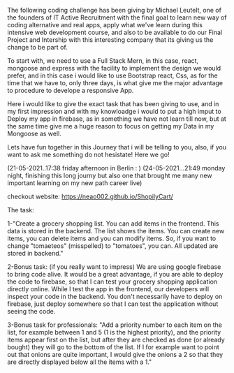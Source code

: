 ﻿The following coding challenge has been giving by Michael Leutelt, one of the founders of IT Active Recruitment with the final goal to learn new way of coding alternative and real apps, apply what we've learn during this intensive web development course, and also to be available to do our Final Project and Intership with this interesting company that its giving us the change to be part of.

To start with, we need to use a Full Stack Mern, in this case, react, mongoose and express with the facility to implement the design we would prefer, and in this case i would like to use Bootstrap react, Css, as for the time that we have to, only three days, is what give me the major advantage to procedure to develope a responsive App.

Here i would like to give the exact task that has been giving to use, and in my first impression and with my knowloadge i would to put a high imput to Deploy my app in firebase, as in something we have not learn till now, but at the same time give me a huge reason to focus on getting my Data in my Mongoose as well.

Lets have fun together in this Journey that i will be telling to you, also, if you want to ask me something do not hesistate! Here we go!

(21-05-2021..17:38 friday afternoon in Berlin : )
(24-05-2021...21:49 monday night, finishing this long journy but also one that brought me many new important learning on my new path career live)


checkout website: https://neao002.github.io/ShopilyCart/

The task:

1-"Create a grocery shopping list. You can add items in the frontend. This data is stored in the backend. The list shows the items. You can create new items, you can delete items and you can modify items. So, if you want to change "tomaeteos" (misspelled) to "tomatoes", you can. All updated are stored in backend."

2-Bonus task: (if you really want to impress)
We are using google firebase to bring code alive. It would be a great advantage, if you are able to deploy the code to firebase, so that I can test your grocery shopping application directly online. While I test the app in the frontend, our developers will inspect your code in the backend. You don't necessarily have to deploy on firebase, just deploy somewhere so that I can test the application without seeing the code.

3-Bonus task for professionals:
"Add a priority number to each item on the list, for example between 1 and 5 (1 is the highest priority), and the priority items appear first on the list, but after they are checked as done (or already bought) they will go to the bottom of the list. If I for example want to point out that onions are quite important, I would give the onions a 2 so that they are directly displayed below all the items with a 1."
